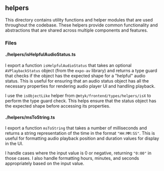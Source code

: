 ## helpers

This directory contains utility functions and helper modules that are used throughout the codebase. These helpers provide common functionality and abstractions that are shared across multiple components and features.

### Files

#### ./helpers/isHelpfulAudioStatus.ts

I export a function `isHelpfulAudioStatus` that takes an optional `AVPlaybackStatus` object (from the `expo-av` library) and returns a type guard that checks if the object has the expected shape for a "helpful" audio status. This is useful for ensuring that an audio status object has all the necessary properties for rendering audio player UI and handling playback.

I use the `isObjectLike` helper from `@mtyk/frontend/types/helpers/isX` to perform the type guard check. This helps ensure that the status object has the expected shape before accessing its properties.

#### ./helpers/msToString.ts

I export a function `msToString` that takes a number of milliseconds and returns a string representation of the time in the format `"HH:MM:SS"`. This is useful for formatting audio playback position and duration values for display in the UI.

I handle cases where the input value is 0 or negative, returning `"0:00"` in those cases. I also handle formatting hours, minutes, and seconds appropriately based on the input value.